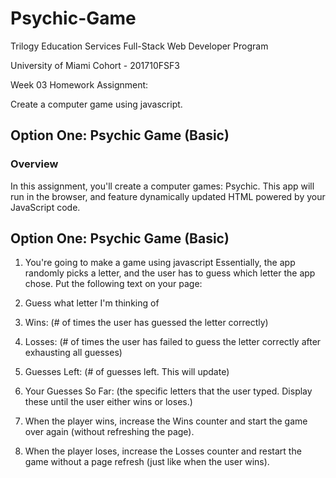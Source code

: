 # Psychic-Game

Trilogy Education Services Full-Stack Web Developer Program

University of Miami Cohort - 201710FSF3

Week 03 Homework Assignment:

Create a computer game using javascript.

## Option One: Psychic Game (Basic)

### Overview

In this assignment, you'll create a computer games: Psychic. This app will run in the browser, and feature dynamically updated HTML powered by your JavaScript code.

## Option One: Psychic Game (Basic)

1. You're going to make a game using javascript Essentially, the app randomly picks a letter, and the user has to guess which letter the app chose. Put the following text on your page:

3. Guess what letter I'm thinking of

4. Wins: (# of times the user has guessed the letter correctly)

5. Losses: (# of times the user has failed to guess the letter correctly after exhausting all guesses)

6. Guesses Left: (# of guesses left. This will update)

7. Your Guesses So Far: (the specific letters that the user typed. Display these until the user either wins or loses.)

8. When the player wins, increase the Wins counter and start the game over again (without refreshing the page).

9. When the player loses, increase the Losses counter and restart the game without a page refresh (just like when the user wins).
